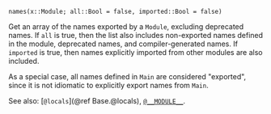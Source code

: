 ```
names(x::Module; all::Bool = false, imported::Bool = false)
```

Get an array of the names exported by a `Module`, excluding deprecated names. If `all` is true, then the list also includes non-exported names defined in the module, deprecated names, and compiler-generated names. If `imported` is true, then names explicitly imported from other modules are also included.

As a special case, all names defined in `Main` are considered "exported", since it is not idiomatic to explicitly export names from `Main`.

See also: [`@locals`](@ref Base.@locals), [`@__MODULE__`](@ref).
